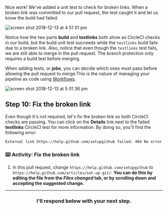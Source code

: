 Nice work! We've added a unit test to check for broken links. When a broken link was committed to our pull request, the test caught it and let us know the build had failed.

![screen shot 2018-12-13 at 4 51 01 pm](https://user-images.githubusercontent.com/6351798/49974597-54547b00-fef7-11e8-899d-3a0f227bed10.png)

Notice how the two parts **build** and **testlinks** both show as CircleCI checks in our build, but the build unit test succeeds while the `testlinks` build fails due to a broken link. Also, notice that even though the `testlinks` test fails, we are still able to merge in the pull request. The branch protection only requires a build test before merging.

When adding tests, or **jobs**, you can decide which ones must pass before allowing the pull request to merge.This is the nature of managing your pipeline as code using [Workflows](https://circleci.com/docs/2.0/workflows-overview/).

![screen shot 2018-12-13 at 5 01 36 pm](https://user-images.githubusercontent.com/6351798/49974946-ca0d1680-fef8-11e8-890e-90a568b50c56.png)

## Step 10: Fix the broken link

Even though it's not required, let's fix the broken link so both CircleCI checks are passing. You can click on the **Details** link next to the failed **testlinks** CircleCI test for more information. By doing so, you'll find the following error:

```
External link https://help.github.com/setupgithub failed: 404 No error
```

### :keyboard: Activity: Fix the broken link

1. In this pull request, change `https://help.github.com/setupgithub` to `https://help.github.com/articles/set-up-git/`. **You can do this by editing the file from the _Files changed_ tab, or by scrolling down and accepting the suggested change.**

<hr>
<h3 align="center">I'll respond below with your next step.</h3>
